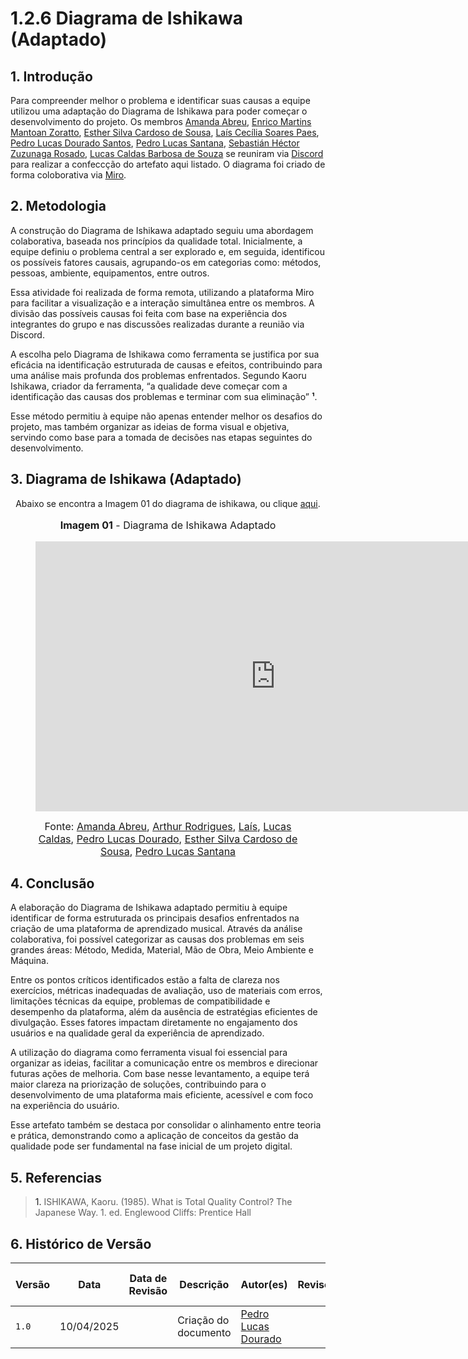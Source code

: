 # 1.2.6 Diagrama de Ishikawa (Adaptado)

## 1. Introdução
Para compreender melhor o problema e identificar suas causas a equipe utilizou uma adaptação do Diagrama de Ishikawa para poder começar o desenvolvimento do projeto. Os membros [Amanda Abreu](https://github.com/Amandaaaaabreu), [Enrico Martins Mantoan Zoratto](https://github.com/sidts), [Esther Silva Cardoso de Sousa](https://github.com/esthersousa), [Laís Cecília Soares Paes](https://github.com/Laisczt), [Pedro Lucas Dourado Santos](https://github.com/lucasdray), [Pedro Lucas Santana](https://github.com/pedrolucas12), [Sebastián Héctor Zuzunaga Rosado](https://github.com/sebazac332), [Lucas Caldas Barbosa de Souza](https://github.com/lucascaldasb) se reuniram via [Discord](http://discord.gg/) para realizar a confeccção do artefato aqui listado. O diagrama foi criado de forma coloborativa via [Miro](https://miro.com/).

## 2. Metodologia
A construção do Diagrama de Ishikawa adaptado seguiu uma abordagem colaborativa, baseada nos princípios da qualidade total. Inicialmente, a equipe definiu o problema central a ser explorado e, em seguida, identificou os possíveis fatores causais, agrupando-os em categorias como: métodos, pessoas, ambiente, equipamentos, entre outros.

Essa atividade foi realizada de forma remota, utilizando a plataforma Miro para facilitar a visualização e a interação simultânea entre os membros. A divisão das possíveis causas foi feita com base na experiência dos integrantes do grupo e nas discussões realizadas durante a reunião via Discord.

A escolha pelo Diagrama de Ishikawa como ferramenta se justifica por sua eficácia na identificação estruturada de causas e efeitos, contribuindo para uma análise mais profunda dos problemas enfrentados. Segundo Kaoru Ishikawa, criador da ferramenta, “a qualidade deve começar com a identificação das causas dos problemas e terminar com sua eliminação” **¹**.

Esse método permitiu à equipe não apenas entender melhor os desafios do projeto, mas também organizar as ideias de forma visual e objetiva, servindo como base para a tomada de decisões nas etapas seguintes do desenvolvimento.

## 3. Diagrama de Ishikawa (Adaptado)
<center>

Abaixo se encontra a Imagem 01 do diagrama de ishikawa, ou clique [aqui](https://github.com/Amandaaaaabreu).

<figure markdown>
  <font size="3"><p style="text-align: center"><b>Imagem 01</b> - Diagrama de Ishikawa Adaptado</p></font>

 <iframe width="768" height="432" src="https://miro.com/app/live-embed/uXjVID-NwZQ=/?moveToViewport=-1973,-821,3708,1678&embedId=596533951693" frameborder="0" scrolling="no" allow="fullscreen; clipboard-read; clipboard-write" allowfullscreen></iframe>

  <font size="3"><p style="text-align: center">Fonte: 
    [Amanda Abreu](https://github.com/Amandaaaaabreu), 
    [Arthur Rodrigues](https://github.com/arthur-heleno), 
    [Laís](https://github.com/Laisczt), 
    [Lucas Caldas](https://github.com/lucascaldasb), 
    [Pedro Lucas Dourado](https://github.com/lucasdray), 
    [Esther Silva Cardoso de Sousa](https://github.com/esthersousa), 
    [Pedro Lucas Santana](https://github.com/pedrolucas12)
  </p></font>

</figure>

</center>

## 4. Conclusão
A elaboração do Diagrama de Ishikawa adaptado permitiu à equipe identificar de forma estruturada os principais desafios enfrentados na criação de uma plataforma de aprendizado musical. Através da análise colaborativa, foi possível categorizar as causas dos problemas em seis grandes áreas: Método, Medida, Material, Mão de Obra, Meio Ambiente e Máquina.

Entre os pontos críticos identificados estão a falta de clareza nos exercícios, métricas inadequadas de avaliação, uso de materiais com erros, limitações técnicas da equipe, problemas de compatibilidade e desempenho da plataforma, além da ausência de estratégias eficientes de divulgação. Esses fatores impactam diretamente no engajamento dos usuários e na qualidade geral da experiência de aprendizado.

A utilização do diagrama como ferramenta visual foi essencial para organizar as ideias, facilitar a comunicação entre os membros e direcionar futuras ações de melhoria. Com base nesse levantamento, a equipe terá maior clareza na priorização de soluções, contribuindo para o desenvolvimento de uma plataforma mais eficiente, acessível e com foco na experiência do usuário.

Esse artefato também se destaca por consolidar o alinhamento entre teoria e prática, demonstrando como a aplicação de conceitos da gestão da qualidade pode ser fundamental na fase inicial de um projeto digital.

## 5. Referencias

> <a id="#REF1" >1.</a> ISHIKAWA, Kaoru. (1985). What is Total Quality Control? The Japanese Way. 1. ed. Englewood Cliffs: Prentice Hall

## 6. Histórico de Versão
| Versão | Data       | Data de Revisão | Descrição            | Autor(es)                                           | Revisor(es) | Detalhes da revisão |
| ------ | ---------- | --------------- | -------------------- | --------------------------------------------------- | ----------- | ------------------- |
| `1.0`  | 10/04/2025 |                 | Criação do documento | [Pedro Lucas Dourado](https://github.com/lucasdray) |             |                     |